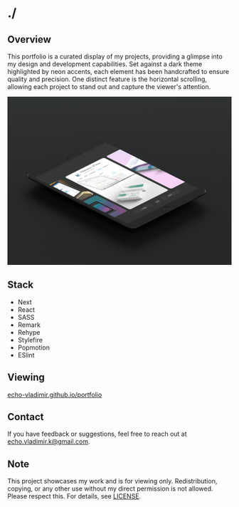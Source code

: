 # ./

## Overview

This portfolio is a curated display of my projects, providing a glimpse into my design and development capabilities. Set against a dark theme highlighted by neon accents, each element has been handcrafted to ensure quality and precision. One distinct feature is the horizontal scrolling, allowing each project to stand out and capture the viewer's attention.

![Showcase](./public/media/portfolio/index.jpg)

## Stack

- Next
- React
- SASS
- Remark
- Rehype
- Stylefire
- Popmotion
- ESlint

## Viewing

[echo-vladimir.github.io/portfolio](https://echo-vladimir.github.io/portfolio/)

## Contact

If you have feedback or suggestions, feel free to reach out at
echo.vladimir.k@gmail.com.

## Note

This project showcases my work and is for viewing only. Redistribution, copying,
or any other use without my direct permission is not allowed. Please respect
this. For details, see [LICENSE](./LICENSE.md).
